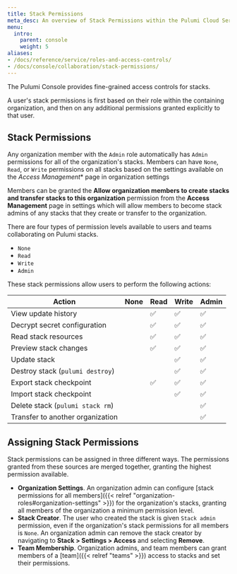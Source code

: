 ```yaml
---
title: Stack Permissions
meta_desc: An overview of Stack Permissions within the Pulumi Cloud Service.
menu:
  intro:
    parent: console
    weight: 5
aliases:
- /docs/reference/service/roles-and-access-controls/
- /docs/console/collaboration/stack-permissions/
---
```


The Pulumi Console provides fine-grained access controls for stacks.

A user's stack permissions is first based on their role within the containing
organization, and then on any additional permissions granted explicitly to that user.

## Stack Permissions

Any organization member with the `Admin` role automatically has `Admin`
permissions for all of the organization's stacks. Members can have `None`, `Read`, or `Write`
permissions on all stacks based on the settings available on the *Access Management** page in organization settings

Members can be granted the
**Allow organization members to create stacks and transfer stacks to this organization**
permission from the **Access Management** page in settings which will allow members to
become stack admins of any stacks that they create or transfer to the organization.

There are four types of permission levels available to users and teams
collaborating on Pulumi stacks.

- `None`
- `Read`
- `Write`
- `Admin`

These stack permissions allow users to perform the following actions:

| Action | None | Read | Write | Admin |
|--------|------|------|-------|-------|
| View update history | | ✅ | ✅ | ✅ |
| Decrypt secret configuration | | ✅ | ✅ | ✅ |
| Read stack resources | | ✅ | ✅ | ✅ |
| Preview stack changes | | ✅ | ✅ | ✅ |
| Update stack | | | ✅ | ✅ |
| Destroy stack (`pulumi destroy`) | |   | ✅ | ✅ |
| Export stack checkpoint | | ✅ | ✅ | ✅ |
| Import stack checkpoint |  | | ✅ | ✅ |
| Delete stack (`pulumi stack rm`) | | | | ✅ |
| Transfer to another organization | | | | ✅ |

## Assigning Stack Permissions

Stack permissions can be assigned in three different ways. The permissions granted
from these sources are merged together, granting the highest permission available.

- **Organization Settings**. An organization admin can configure [stack permissions for all members]({{< relref "organization-roles#organization-settings" >}}) for the organization's stacks, granting all members of the organization a minimum permission level.
- **Stack Creator**. The user who created the stack is given `Stack admin` permission, even if the organization's
  stack permissions for all members is `None`. An organization admin can remove the stack creator by navigating to **Stack > Settings > Access** and selecting **Remove**.
- **Team Membership**. Organization admins, and team members can grant members of a [team]({{< relref "teams" >}}) access to stacks and set their permissions.
